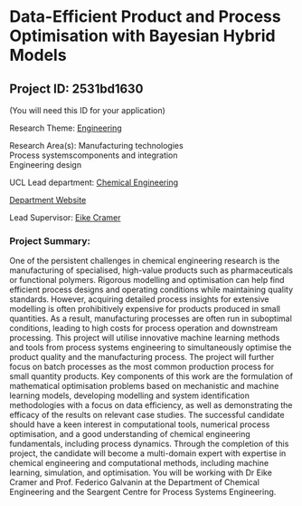 # Data-Efficient Product and Process Optimisation with Bayesian Hybrid Models

## Project ID: **2531bd1630**
(You will need this ID for your application)

Research Theme: [Engineering](../themes/engineering.md)

Research Area(s):
Manufacturing technologies<br />Process systemscomponents and integration<br />Engineering design

UCL Lead department: [Chemical Engineering](../departments/chemical-engineering.md)

[Department Website](https://www.ucl.ac.uk/chemical-engineering)

Lead Supervisor: [Eike Cramer](https://profiles.ucl.ac.uk/103759)

### Project Summary:

One of the persistent challenges in chemical engineering research is the manufacturing of specialised, high-value products such as pharmaceuticals or functional polymers. Rigorous modelling and optimisation can help find efficient process designs and operating conditions while maintaining quality standards. However, acquiring detailed process insights for extensive modelling is often prohibitively expensive for products produced in small quantities. As a result, manufacturing processes are often run in suboptimal conditions, leading to high costs for process operation and downstream processing. 
This project will utilise innovative machine learning methods and tools from process systems engineering to simultaneously optimise the product quality and the manufacturing process. The project will further focus on batch processes as the most common production process for small quantity products. Key components of this work are the formulation of mathematical optimisation problems based on mechanistic and machine learning models, developing modelling and system identification methodologies with a focus on data efficiency, as well as demonstrating the efficacy of the results on relevant case studies. 
The successful candidate should have a keen interest in computational tools, numerical process optimisation, and a good understanding of chemical engineering fundamentals, including process dynamics. Through the completion of this project, the candidate will become a multi-domain expert with expertise in chemical engineering and computational methods, including machine learning, simulation, and optimisation.
You will be working with Dr Eike Cramer and Prof. Federico Galvanin at the Department of Chemical Engineering and the Seargent Centre for Process Systems Engineering.

